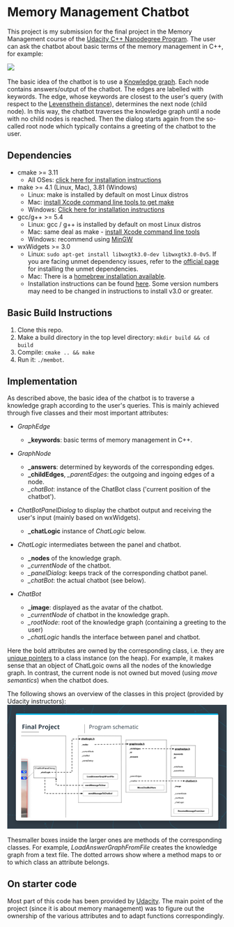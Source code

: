 # Memory Management Chatbot

This project is my submission for the final project in the Memory Management course of the [Udacity C++ Nanodegree Program](https://www.udacity.com/course/c-plus-plus-nanodegree--nd213). The user can ask the chatbot about basic terms of the memory management in C++, for example:

<img src="images/chatbot_demo.gif"/>

The basic idea of the chatbot is to use a [Knowledge graph](https://en.wikipedia.org/wiki/Knowledge_graph). Each node contains answers/output of the chatbot. The edges are labelled with keywords. The edge, whose keywords are closest to the user's query (with respect to the [Levensthein distance](https://en.wikipedia.org/wiki/Levenshtein_distance)), determines the next node (child node). In this way, the chatbot traverses the knowledge graph until a node with no child nodes is reached. Then the dialog starts again from the so-called root node which typically contains a greeting of the chatbot to the user. 

## Dependencies 
* cmake >= 3.11
  * All OSes: [click here for installation instructions](https://cmake.org/install/)
* make >= 4.1 (Linux, Mac), 3.81 (Windows)
  * Linux: make is installed by default on most Linux distros
  * Mac: [install Xcode command line tools to get make](https://developer.apple.com/xcode/features/)
  * Windows: [Click here for installation instructions](http://gnuwin32.sourceforge.net/packages/make.htm)
* gcc/g++ >= 5.4
  * Linux: gcc / g++ is installed by default on most Linux distros
  * Mac: same deal as make - [install Xcode command line tools](https://developer.apple.com/xcode/features/)
  * Windows: recommend using [MinGW](http://www.mingw.org/)
* wxWidgets >= 3.0
  * Linux: `sudo apt-get install libwxgtk3.0-dev libwxgtk3.0-0v5`. If you are facing unmet dependency issues, refer to the [official page](https://wiki.codelite.org/pmwiki.php/Main/WxWidgets30Binaries#toc2) for installing the unmet dependencies.
  * Mac: There is a [homebrew installation available](https://formulae.brew.sh/formula/wxmac).
  * Installation instructions can be found [here](https://wiki.wxwidgets.org/Install). Some version numbers may need to be changed in instructions to install v3.0 or greater.

## Basic Build Instructions
1. Clone this repo.
2. Make a build directory in the top level directory: `mkdir build && cd build`
3. Compile: `cmake .. && make`
4. Run it: `./membot`.


## Implementation
As described above, the basic idea of the chatbot is to traverse a knowledge graph according to the user's queries. This is mainly achieved through five classes and their most important attributes: 

* _GraphEdge_ 
    - **_keywords**: basic terms of memory management in C++.

* _GraphNode_ 
    - **_answers**: determined by keywords of the corresponding edges. 
    - **_childEdges**, *_parentEdges*: the outgoing and ingoing edges of a node.
    - *_chatBot*: instance of the ChatBot class ('current position of the chatbot').

* _ChatBotPanelDialog_ to display the chatbot output and receiving the user's input (mainly based on wxWidgets).
    - **_chatLogic** instance of _ChatLogic_ below. 

* _ChatLogic_ intermediates between the panel and chatbot. 
    - **_nodes** of the knowledge graph.
    - *_currentNode* of the chatbot.
    - *_panelDialog*: keeps track of the corresponding chatbot panel.
    - *_chatBot*: the actual chatbot (see below).

* _ChatBot_
    - **_image**: displayed as the avatar of the chatbot.
    - *_currentNode* of chatbot in the knowledge graph. 
    - *_rootNode*: root of the knowledge graph (containing a greeting to the user)
    - *_chatLogic* handls the interface between panel and chatbot.

 Here the bold attributes are owned by the corresponding class, i.e. they are [unique pointers](https://en.cppreference.com/w/cpp/memory/unique_ptr) to a class instance (on the heap). For example, it makes sense that an object of ChatLgoic owns all the nodes of the knowledge graph. In contrast, the current node is not owned but moved (using _move semantics_) when the chatbot does.

The following shows an overview of the classes in this project (provided by Udacity instructors):
<img src="images/udacity-memory-management-final-project-overview.png"/>


Thesmaller boxes inside the larger ones are methods of the corresponding classes. For example, _LoadAnswerGraphFromFile_ creates the knowledge graph from a text file. The dotted arrows show where a method maps to or to which class an attribute belongs.


## On starter code
Most part of this code has been provided by [Udacity](https://github.com/udacity/CppND-Memory-Management-Chatbot). The main point of the project (since it is about memory management) was to figure out the ownership of the various attributes and to adapt functions correspondingly. 
